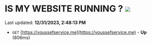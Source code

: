 # IS MY WEBSITE RUNNING ? [![](https://img.shields.io/static/v1?label=Sponsor&message=%E2%9D%A4&logo=GitHub&color=%23fe8e86)](https://github.com/sponsors/<username>)

Last updated: **12/31/2023, 2:48:13 PM**

- `GET` [https://youssefservice.me](https://youssefservice.me) - **Up** (806ms)
